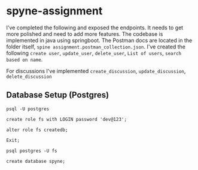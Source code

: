 # spyne-assignment
I've completed the following and exposed the endpoints. It needs to get more polished and need to add more features. The codebase is implemented in java using springboot. The Postman docs are located in the folder itself, `spine assignment.postman_collection.json`. I've created the following `create user`, `update_user`, `delete_user`, `List of users`, `search based on name`.

For discussions I've implemented `create_discussion`, `update_discussion`, `delete_discussion`

## Database Setup (Postgres)
`psql -U postgres`

`create role fs with LOGIN password 'dev@123';`

`alter role fs createdb;`

`Exit;`

`psql postgres -U fs`

`create database spyne;`
